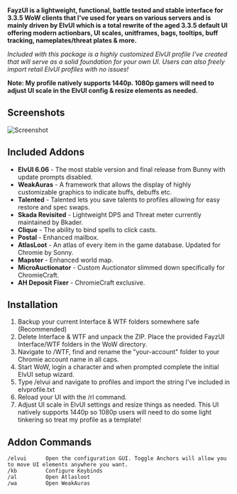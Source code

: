 **FayzUI is a lightweight, functional, battle tested and stable interface for 3.3.5 WoW clients that I've used for years on various servers and is mainly driven by ElvUI which is a total rewrite of the aged 3.3.5 default UI offering modern actionbars, UI scales, unitframes, bags, tooltips, buff tracking, nameplates/threat plates & more.**
   
 *Included with this package is a highly customized ElvUI profile I've created that will serve as a solid foundation for your own UI. Users can also freely import retail ElvUI profiles with no issues!* 

 **Note: My profile natively supports 1440p. 1080p gamers will need to adjust UI scale in the ElvUI config & resize elements as needed.** 

## Screenshots

![Screenshot](https://i.imgur.com/OBMK0T3.jpg)

## Included Addons
*  **ElvUI 6.06** - The most stable version and final release from Bunny with update prompts disabled.
*  **WeakAuras** -  A framework that allows the display of highly customizable graphics to indicate buffs, debuffs etc.
*  **Talented** -  Talented lets you save talents to profiles allowing for easy restore and spec swaps.
*  **Skada Revisited** - Lightweight DPS and Threat meter currently maintained by Bkader.
*  **Clique** - The ability to bind spells to click casts.
*  **Postal** - Enhanced mailbox.
*  **AtlasLoot** - An atlas of every item in the game database. Updated for Chromie by Sonny.
*  **Mapster** - Enhanced world map.
*  **MicroAuctionator** - Custom Auctionator slimmed down specifically for ChromieCraft.
*  **AH Deposit Fixer** - ChromieCraft exclusive.    

## Installation
1. Backup your current Interface & WTF folders somewhere safe (Recommended)   
2. Delete Interface & WTF and unpack the ZIP. Place the provided FayzUI Interface/WTF folders in the WoW directory.
3. Navigate to /WTF, find and rename the "your-account" folder to your Chromie account name in all caps.   
4. Start WoW, login a character and when prompted complete the initial ElvUI setup wizard.
5. Type /elvui and navigate to profiles and import the string I've included in elvprofile.txt
6. Reload your UI with the /rl command.
7. Adjust UI scale in ElvUI settings and resize things as needed. This UI natively supports 1440p so 1080p users will need to do some light tinkering so treat my profile as a template!

## Addon Commands

    /elvui      Open the configuration GUI. Toggle Anchors will allow you to move UI elements anywhere you want.
    /kb         Configure Keybinds 
    /al         Open Atlasloot
	/wa         Open WeakAuras








